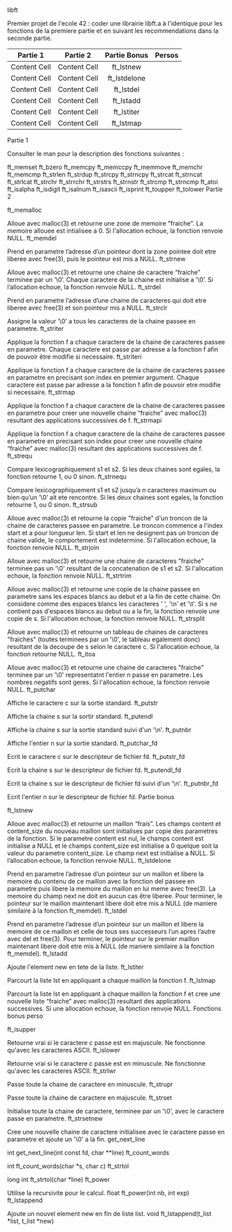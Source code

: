 libft

Premier projet de l'ecole 42 : coder une librairie libft.a à l'identique pour les fonctions de la premiere partie et en suivant les recommendations dans la seconde partie.


Partie 1  | Partie 2 | Partie Bonus | Persos
:-----------: | :-----------: | :-----------: | :-----------:
Content Cell  | Content Cell  |  ft_lstnew    |
Content Cell  | Content Cell  | ft_lstdelone  |
Content Cell  | Content Cell  |  ft_lstdel    |
Content Cell  | Content Cell  |  ft_lstadd    |
Content Cell  | Content Cell  |  ft_lstiter   |
Content Cell  | Content Cell  |  ft_lstmap    |

Partie 1

Consulter le man pour la description des fonctions suivantes :

ft_memset
ft_bzero
ft_memcpy
ft_memccpy
ft_memmove
ft_memchr
ft_memcmp
ft_strlen
ft_strdup
ft_strcpy
ft_strncpy
ft_strcat
ft_strncat
ft_strlcat
ft_strchr
ft_strrchr
ft_strstrs
ft_strnstr
ft_strcmp
ft_strncmp
ft_atoi
ft_isalpha
ft_isdigit
ft_isalnum
ft_isascii
ft_isprint
ft_toupper
ft_tolower
Partie 2

ft_memalloc

Alloue avec malloc(3) et retourne une zone de memoire "fraiche". La memoire allouee est intialisee a 0. Si l'allocation echoue, la fonction renvoie NULL.
ft_memdel

Prend en parametre l’adresse d’un pointeur dont la zone pointee doit etre liberee avec free(3), puis le pointeur est mis a NULL.
ft_strnew

Alloue avec malloc(3) et retourne une chaine de caractere “fraiche” terminee par un ’\0’. Chaque caractere de la chaine est initialise a ’\0’. Si l’allocation echoue, la fonction renvoie NULL.
ft_strdel

Prend en parametre l’adresse d’une chaine de caracteres qui doit etre liberee avec free(3) et son pointeur mis a NULL.
ft_strclr

Assigne la valeur ’\0’ a tous les caracteres de la chaine passee en parametre.
ft_striter

Applique la fonction f a chaque caractere de la chaine de caracteres passee en parametre. Chaque caractere est passe par adresse a la fonction f afin de pouvoir être modifie si necessaire.
ft_striteri

Applique la fonction f a chaque caractere de la chaine de caracteres passee en parametre en precisant son index en premier argument. Chaque caractere est passe par adresse a la fonction f afin de pouvoir etre modifie si necessaire.
ft_strmap

Applique la fonction f a chaque caractere de la chaine de caracteres passee en parametre pour creer une nouvelle chaine “fraiche” avec malloc(3) resultant des applications successives de f.
ft_strmapi

Applique la fonction f a chaque caractere de la chaine de caracteres passee en parametre en precisant son index pour creer une nouvelle chaine “fraiche” avec malloc(3) resultant des applications successives de f.
ft_strequ

Compare lexicographiquement s1 et s2. Si les deux chaines sont egales, la fonction retourne 1, ou 0 sinon.
ft_strnequ

Compare lexicographiquement s1 et s2 jusqu’a n caracteres maximum ou bien qu’un ’\0’ ait ete rencontre. Si les deux chaines sont egales, la fonction retourne 1, ou 0 sinon.
ft_strsub

Alloue avec malloc(3) et retourne la copie "fraiche" d'un troncon de la chaine de caracteres passee en parametre. Le troncon commence a l'index start et a pour longueur len. Si start et len ne designent pas un troncon de chaine valide, le comportement est indetermine. Si l'allocation echoue, la fonction renvoie NULL.
ft_strjoin

Alloue avec malloc(3) et retourne une chaine de caracteres "fraiche" terminee pas un '\0' resultant de la concatenation de s1 et s2. Si l'allocation echoue, la fonction renvoie NULL.
ft_strtrim

Alloue avec malloc(3) et retourne une copie de la chaine passee en parametre sans les espaces blancs au debut et a la fin de cette chaine. On considere comme des espaces blancs les caracteres ' ', '\n' et '\t'. Si s ne contient pas d'espaces blancs au debut ou a la fin, la fonction renvoie une copie de s. Si l'allocation echoue, la fonction renvoie NULL.
ft_strsplit

Alloue avec malloc(3) et retourne un tableau de chaines de caracteres "fraiches" (toutes terminees par un '\0', le tableau egalement donc) resultant de la decoupe de s selon le caractere c. Si l'allocation echoue, la fonction retourne NULL.
ft_itoa

Alloue avec malloc(3) et retourne une chaine de caracteres "fraiche" terminee par un '\0' representatnt l'entier n passe en parametre. Les nombres negatifs sont geres. Si l'allocation echoue, la fonction renvoie NULL.
ft_putchar

Affiche le caractere c sur la sortie standard.
ft_putstr

Affiche la chaine s sur la sortir standard.
ft_putendl

Affiche la chaine s sur la sortie standard suivi d'un '\n'.
ft_putnbr

Affiche l'entier n sur la sortie standard.
ft_putchar_fd

Ecrit le caractere c sur le descripteur de fichier fd.
ft_putstr_fd

Ecrit la chaine s sur le descripteur de fichier fd.
ft_putendl_fd

Ecrit la chaine s sur le descripteur de fichier fd suivi d'un '\n'.
ft_putnbr_fd

Ecrit l'entier n sur le descripteur de fichier fd.
Partie bonus

ft_lstnew

Alloue avec malloc(3) et retourne un maillon “frais”. Les champs content et content_size du nouveau maillon sont initialises par copie des parametres de la fonction. Si le parametre content est nul, le champs content est initialise a NULL et le champs content_size est initialise a 0 quelque soit la valeur du parametre content_size. Le champ next est initialise a NULL. Si l’allocation echoue, la fonction renvoie NULL.
ft_lstdelone

Prend en parametre l’adresse d’un pointeur sur un maillon et libere la memoire du contenu de ce maillon avec la fonction del passee en parametre puis libere la memoire du maillon en lui meme avec free(3). La memoire du champ next ne doit en aucun cas être liberee. Pour terminer, le pointeur sur le maillon maintenant libere doit etre mis a NULL (de maniere similaire à la fonction ft_memdel).
ft_lstdel

Prend en parametre l’adresse d’un pointeur sur un maillon et libere la memoire de ce maillon et celle de tous ses successeurs l’un apres l’autre avec del et free(3). Pour terminer, le pointeur sur le premier maillon maintenant libere doit etre mis à NULL (de maniere similaire à la fonction ft_memdel).
ft_lstadd

Ajoute l'element new en tete de la liste.
ft_lstiter

Parcourt la liste lst en appliquant a chaque maillon la fonction f.
ft_lstmap

Parcourt la liste lst en appliquant à chaque maillon la fonction f et cree une nouvelle liste “fraiche” avec malloc(3) resultant des applications successives. Si une allocation echoue, la fonction renvoie NULL.
Fonctions bonus perso

ft_isupper

Retourne vrai si le caractere c passe est en majuscule. Ne fonctionne qu'avec les caracteres ASCII.
ft_islower

Retourne vrai si le caractere c passe est en minuscule. Ne fonctionne qu'avec les caracteres ASCII.
ft_strlwr

Passe toute la chaine de caractere en minuscule.
ft_strupr

Passe toute la chaine de caractere en majuscule.
ft_strset

Initialise toute la chaine de caractere, terminee par un '\0', avec le caractere passe en parametre.
ft_strsetnew

Cree une nouvelle chaine de caractere initialisee avec le caractere passe en parametre et ajoute un '\0' a la fin.
get_next_line

int get_next_line(int const fd, char **line)
ft_count_words

int ft_count_words(char *s, char c)
ft_strtol

long int ft_strtol(char *line)
ft_power

Utilise la recursivite pour le calcul. float ft_power(int nb, int exp)
ft_lstappend

Ajoute un nouvel element new en fin de liste list. void ft_lstappend(t_list *list, t_list *new)